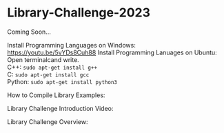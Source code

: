 # Library-Challenge-2023

Coming Soon...

Install Programming Languages on Windows: https://youtu.be/5vYDs8Cuh88
Install Programming Lanuages on Ubuntu:
        Open terminalcand write.  
        C++: ```sudo apt-get install g++```  
        C: ```sudo apt-get install gcc```  
        Python: ```sudo apt-get install python3```  

How to Compile Library Examples:

Library Challenge Introduction Video:

Library Challenge Overview:
